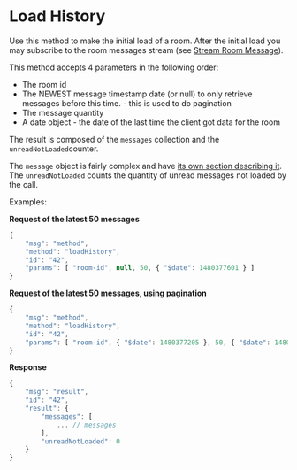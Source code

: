 # Load History

Use this method to make the initial load of a room. After the initial load you may subscribe to the room messages stream \(see [Stream Room Message](../subscriptions/stream-room-messages.md)\).

This method accepts 4 parameters in the following order:

* The room id
* The NEWEST message timestamp date \(or null\) to only retrieve messages before this time. - this is used to do pagination
* The message quantity
* A date object - the date of the last time the client got data for the room

The result is composed of the `messages` collection and the `unreadNotLoaded`counter.

The `message` object is fairly complex and have [its own section describing it](../../schema-definition/the-message-object.md). The `unreadNotLoaded` counts the quantity of unread messages not loaded by the call.

Examples:

**Request of the latest 50 messages**

```javascript
{
    "msg": "method",
    "method": "loadHistory",
    "id": "42",
    "params": [ "room-id", null, 50, { "$date": 1480377601 } ]
}
```

**Request of the latest 50 messages, using pagination**

```javascript
{
    "msg": "method",
    "method": "loadHistory",
    "id": "42",
    "params": [ "room-id", { "$date": 1480377205 }, 50, { "$date": 1480377601 } ]
}
```

**Response**

```javascript
{
    "msg": "result",
    "id": "42",
    "result": {
        "messages": [
            ... // messages
        ],
        "unreadNotLoaded": 0
    }
}
```

